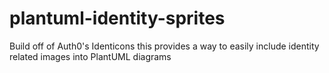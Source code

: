# plantuml-identity-sprites
Build off of Auth0's Identicons this provides a way to easily include identity related images into PlantUML diagrams
